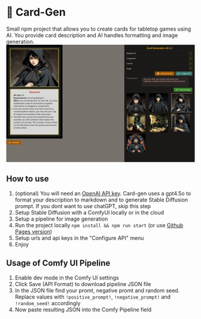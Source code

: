 # 🎴 Card-Gen
Small npm project that allows you to create cards for tabletop games using AI.
You provide card description and AI handles formatting and image generation.
![screenshot](screnshot.png)

## How to use
1) (optional) You will need an [OpenAI API key](https://platform.openai.com/docs/api-reference/introduction). Card-gen uses a gpt4.5o to format your description to markdown and to generate Stable Diffusion prompt. If you dont want to use chatGPT, skip this step
2) Setup Stable Diffusion with a ComfyUI locally or in the cloud
3) Setup a pipeline for image generation
4) Run the project locally `npm install && npm run start` (or use [Github Pages version](https://everlasting17th.github.io/card_gen/))
5) Setup urls and api keys in the "Configure API" menu
6) Enjoy

## Usage of Comfy UI Pipeline
1) Enable dev mode in the Comfy UI settings
2) Click Save (API Format) to download pipeline JSON file
3) In the JSON file find your promt, negative promt and random seed. Replace values with `!positive_prompt!`, `!negative_prompt!` and `!random_seed!` accordingly
4) Now paste resulting JSON into the Comfy Pipeline field
